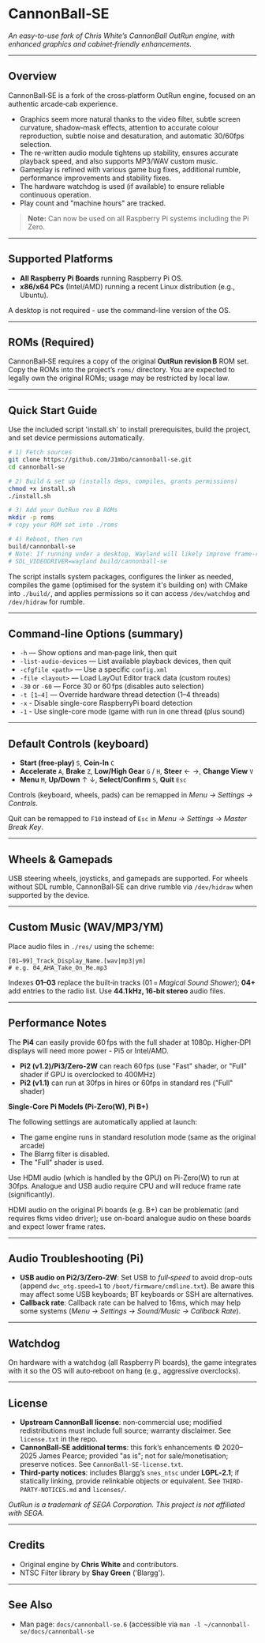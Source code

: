 # CannonBall‑SE

*An easy-to-use fork of Chris White’s CannonBall OutRun engine, with enhanced graphics and cabinet‑friendly enhancements.*

---

## Overview

CannonBall‑SE is a fork of the cross‑platform OutRun engine, focused on an authentic arcade‑cab experience.

* Graphics seem more natural thanks to the video filter, subtle screen curvature, shadow‑mask effects, attention to accurate colour reproduction, subtle noise and desaturation, and automatic 30/60fps selection.
* The re-written audio module tightens up stability, ensures accurate playback speed, and also supports MP3/WAV custom music.
* Gameplay is refined with various game bug fixes, additional rumble, performance improvements and stability fixes.
* The hardware watchdog is used (if available) to ensure reliable continuous operation.
* Play count and "machine hours" are tracked.

> **Note:** Can now be used on all Raspberry Pi systems including the Pi Zero.

---

## Supported Platforms

* **All Raspberry Pi Boards** running Raspberry Pi OS.
* **x86/x64 PCs** (Intel/AMD) running a recent Linux distribution (e.g., Ubuntu).

A desktop is not required - use the command-line version of the OS.

---

## ROMs (Required)

CannonBall‑SE requires a copy of the original **OutRun revision B** ROM set. Copy the ROMs into the project’s `roms/` directory. You are expected to legally own the original ROMs; usage may be restricted by local law.

---

## Quick Start Guide

Use the included script 'install.sh' to install prerequisites, build the project, and set device permissions automatically.

```bash
# 1) Fetch sources
git clone https://github.com/J1mbo/cannonball-se.git
cd cannonball-se

# 2) Build & set up (installs deps, compiles, grants permissions)
chmod +x install.sh
./install.sh

# 3) Add your OutRun rev B ROMs
mkdir -p roms
# copy your ROM set into ./roms

# 4) Reboot, then run
build/cannonball-se
# Note: If running under a desktop, Wayland will likely improve frame-rate; start as:
# SDL_VIDEODRIVER=wayland build/cannonball-se
```

The script installs system packages, configures the linker as needed, compiles the game (optimised for the system it's building on) with CMake into `./build/`, and applies permissions so it can access `/dev/watchdog` and `/dev/hidraw` for rumble.

---

## Command‑line Options (summary)

* `-h` — Show options and man‑page link, then quit
* `-list-audio-devices` — List available playback devices, then quit
* `-cfgfile <path>` — Use a specific `config.xml`
* `-file <layout>` — Load LayOut Editor track data (custom routes)
* `-30` or `-60` — Force 30 or 60 fps (disables auto selection)
* `-t [1–4]` — Override hardware thread detection (1–4 threads)
* `-x` - Disable single-core RaspberryPi board detection
* `-1` - Use single-core mode (game with run in one thread (plus sound)

---

## Default Controls (keyboard)

* **Start (free‑play)** `S`, **Coin-In** `C`
* **Accelerate** `A`, **Brake** `Z`, **Low/High Gear** `G` / `H`, **Steer** ← →, **Change View** `V`
* **Menu** `M`, **Up/Down** ↑ ↓, **Select/Confirm** `S`, **Quit** `Esc`

Controls (keyboard, wheels, pads) can be remapped in *Menu → Settings → Controls*.

Quit can be remapped to `F10` instead of `Esc` in *Menu → Settings → Master Break Key*.

---

## Wheels & Gamepads

USB steering wheels, joysticks, and gamepads are supported. For wheels without SDL rumble, CannonBall‑SE can drive rumble via `/dev/hidraw` when supported by the device.

---

## Custom Music (WAV/MP3/YM)

Place audio files in `./res/` using the scheme:

```
[01–99]_Track_Display_Name.[wav|mp3|ym]
# e.g. 04_AHA_Take_On_Me.mp3
```

Indexes **01–03** replace the built‑in tracks (01 = *Magical Sound Shower*); **04+** add entries to the radio list. Use **44.1 kHz, 16‑bit stereo** audio files.

---

## Performance Notes

The **Pi4** can easily provide 60 fps with the full shader at 1080p. Higher‑DPI displays will need more power - Pi5 or Intel/AMD.

* **Pi2 (v1.2)/Pi3/Zero-2W** can reach 60 fps (use "Fast" shader, or "Full" shader if GPU is overclocked to 400MHz)
* **Pi2 (v1.1)** can run at 30fps in hires or 60fps in standard res ("Full" shader)

**Single-Core Pi Models (Pi-Zero(W), Pi B+)**

The following settings are automatically applied at launch:

* The game engine runs in standard resolution mode (same as the original arcade)
* The Blarrg filter is disabled.
* The "Full" shader is used.

Use HDMI audio (which is handled by the GPU) on Pi-Zero(W) to run at 30fps. Analogue and USB audio require CPU and will reduce frame rate (significantly).

HDMI audio on the original Pi boards (e.g. B+) can be problematic (and requires fkms video driver); use on-board analogue audio on these boards and expect lower frame rates.

---

## Audio Troubleshooting (Pi)

* **USB audio on Pi2/3/Zero-2W**: Set USB to *full‑speed* to avoid drop-outs (append `dwc_otg.speed=1` to `/boot/firmware/cmdline.txt`). Be aware this may affect some USB keyboards; BT keyboards or SSH are alternatives.
* **Callback rate**: Callback rate can be halved to 16ms, which may help some systems (*Menu → Settings → Sound/Music → Callback Rate*).

---

## Watchdog

On hardware with a watchdog (all Raspberry Pi boards), the game integrates with it so the OS will auto‑reboot on hang (e.g., aggressive overclocks).

---

## License

* **Upstream CannonBall license**: non‑commercial use; modified redistributions must include full source; warranty disclaimer. See `license.txt` in the repo.
* **CannonBall‑SE additional terms**: this fork’s enhancements © 2020–2025 James Pearce; provided "as is"; not for sale/monetisation; preserve notices. See `CannonBall-SE-license.txt`.
* **Third‑party notices**: includes Blargg’s `snes_ntsc` under **LGPL‑2.1**; if statically linking, provide relinkable objects or equivalent. See `THIRD-PARTY-NOTICES.md` and `licenses/`.

*OutRun is a trademark of SEGA Corporation. This project is not affiliated with SEGA.*

---

## Credits

* Original engine by **Chris White** and contributors.
* NTSC Filter library by **Shay Green** ('Blargg').

---

## See Also

* Man page: `docs/cannonball-se.6` (accessible via `man -l ~/cannonball-se/docs/cannonball-se`
